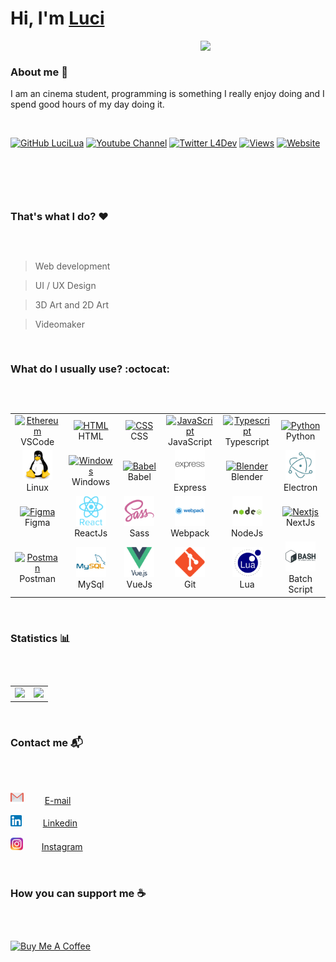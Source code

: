 # **Hi, I'm <a href="https://www.linkedin.com/in/l%C3%BAcia-guelber-837a50185/">Luci</a>**

<img align='right' src="https://i.pinimg.com/originals/75/8f/1c/758f1cd8cede9c3e4711306fc030f4ce.gif" width="200">
</br>

### **About me** 👋

<p align="left">
 I am an cinema student, programming is something I really enjoy doing and I spend good hours of my day doing it.
</p>

</br>

[![GitHub LuciLua](https://img.shields.io/github/followers/LuciLua?label=follow&style=social)](https://github.com/LuciLua) [![Youtube Channel](https://img.shields.io/youtube/channel/subscribers/UCIbJuoAAdTP9rClO7mK-aVg?color=00cc00)](https://www.youtube.com/channel/UCIbJuoAAdTP9rClO7mK-aVg) [![Twitter L4Dev](https://img.shields.io/twitter/follow/L4dev)](https://twitter.com/L4dev) [![Views](https://komarev.com/ghpvc/?username=LuciLua&label=Profile+views&color=lightgrey&style=flat)](https://github.com/LuciLua) [![Website](https://img.shields.io/badge/Portfolio-%23555?logo=googleChrome&logoColor=ddd)](https://luci-lua.tk/)

</br>

```bash
```
</br>

### <b>That's what I do?</b> :hearts:

##

</br>

> Web development

> UI / UX Design

> 3D Art and 2D Art

> Videomaker

</br>

### <b>What do I usually use?</b> :octocat:

##

</br>

<table align="center">
  <tr>
    <td align="center" width="96">
      <a href="/">
        <img src="https://camo.githubusercontent.com/57f528d363944ba0c4151826973ce5dda859c2f9e9ada8798e22c677c180ead4/68747470733a2f2f696d672e69636f6e73382e636f6d2f666c75656e742f3234302f3030303030302f76697375616c2d73747564696f2d636f64652d323031392e706e67" width="48" height="48" alt="Ethereum" />
      </a>
      <br>VSCode
    </td>
    <td align="center" width="96">
      <a href="/">
        <img src="https://camo.githubusercontent.com/937d189e89eebf19ca83d796f68380657645f49a05c9ef6fbc00020ff7ab32f9/68747470733a2f2f696d672e69636f6e73382e636f6d2f636f6c6f722f3234302f3030303030302f68746d6c2d352e706e67" width="48" height="48" alt="HTML" />
      </a>
      <br>HTML
    </td>
    <td align="center" width="96">
      <a href="/">
        <img src="https://camo.githubusercontent.com/7131f4436c32be236b582de559e96e8bc298c85f54006f02696b054c5930b2b4/68747470733a2f2f696d672e69636f6e73382e636f6d2f636f6c6f722f3234302f3030303030302f637373332e706e67" width="48" height="48" alt="CSS" />
      </a>
      <br>CSS
    </td>
    <td align="center" width="96">
      <a href="/">
        <img src="https://camo.githubusercontent.com/30223dd4dad432d13a8b95ce5cb7ea20825858f8ebce349e6945f931ced4e1bf/68747470733a2f2f696d672e69636f6e73382e636f6d2f636f6c6f722f3234302f3030303030302f6a6176617363726970742e706e67" width="48" height="48" alt="JavaScript" />
      </a>
      <br>JavaScript
    </td>
    <td align="center" width="96">
      <a href="/">
        <img src="https://camo.githubusercontent.com/0fdac9571fe0749b0982007f44a8c09992014ea1d3736a960fc0f5b24391619f/68747470733a2f2f696d672e69636f6e73382e636f6d2f636f6c6f722f3234302f3030303030302f747970657363726970742e706e67" width="48" height="48" alt="Typescript" />
      </a>
      <br>Typescript
    </td>
    <td align="center" width="96">
      <a href="/">
        <img src="https://camo.githubusercontent.com/fea5acac7226ad7d4cb97b7ddc9bca876c546e4c969d4125b76098e401cc4203/68747470733a2f2f696d672e69636f6e73382e636f6d2f636f6c6f722f3234302f3030303030302f707974686f6e2e706e67" width="48" height="48" alt="Python" />
      </a>
      <br>Python
    </td>
   </tr>

  <tr>
    <td align="center" width="96">
      <a href="/">
        <img src="https://raw.githubusercontent.com/devicons/devicon/master/icons/linux/linux-original.svg" width="48" height="48" alt="Linux" />
      </a>
      <br>Linux
    </td>
    <td align="center" width="96">
      <a href="/">
        <img src="https://camo.githubusercontent.com/87fa402da6f8a5b81d55c7bcf51e6038898ad37cd162aa3927b44f98c68914b7/68747470733a2f2f696d672e69636f6e73382e636f6d2f636f6c6f722f3234302f3030303030302f77696e646f77732d31302e706e67" width="48" height="48" alt="Windows" />
      </a>
      <br>Windows
    </td>
    <td align="center" width="96">
      <a href="/">
        <img src="https://www.vectorlogo.zone/logos/babeljs/babeljs-icon.svg" width="48" height="48" alt="Babel" />
      </a>
      <br>Babel
    </td>
    <td align="center" width="96">
      <a href="/">
        <img src="https://raw.githubusercontent.com/devicons/devicon/master/icons/express/express-original-wordmark.svg" width="48" height="48" alt="Express" />
      </a>
      <br>Express
    </td>
    <td align="center" width="96">
      <a href="/">
        <img src="https://download.blender.org/branding/community/blender_community_badge_white.svg" width="48" height="48" alt="Blender" />
      </a>
      <br>Blender
    </td>
    <td align="center" width="96">
      <a href="/">
        <img src="https://raw.githubusercontent.com/devicons/devicon/master/icons/electron/electron-original.svg" width="48" height="48" alt="Electron" />
      </a>
      <br>Electron
    </td>
   </tr>

  <tr>
    <td align="center" width="96">
      <a href="/">
        <img src="https://www.vectorlogo.zone/logos/figma/figma-icon.svg" width="48" height="48" alt="Figma" />
      </a>
      <br>Figma
    </td>
    <td align="center" width="96">
      <a href="/">
        <img src="https://raw.githubusercontent.com/devicons/devicon/master/icons/react/react-original-wordmark.svg" width="48" height="48" alt="ReactJs" />
      </a>
      <br>ReactJs
    </td>
    <td align="center" width="96">
      <a href="/">
        <img src="https://raw.githubusercontent.com/devicons/devicon/master/icons/sass/sass-original.svg" width="48" height="48" alt="Sass" />
      </a>
      <br>Sass
    </td>
    <td align="center" width="96">
      <a href="/">
        <img src="https://raw.githubusercontent.com/devicons/devicon/d00d0969292a6569d45b06d3f350f463a0107b0d/icons/webpack/webpack-original-wordmark.svg" width="48" height="48" alt="Webpack" />
      </a>
      <br>Webpack
    </td>
    <td align="center" width="96">
      <a href="/">
        <img src="https://raw.githubusercontent.com/devicons/devicon/master/icons/nodejs/nodejs-original-wordmark.svg" width="48" height="48" alt="NodeJs" />
      </a>
      <br>NodeJs
    </td>
    <td align="center" width="96">
      <a href="/">
        <img src="https://camo.githubusercontent.com/300c2986a53648631c34798554da7cde3779de253b02a15da6bccc59ea9f0317/68747470733a2f2f63646e2e776f726c64766563746f726c6f676f2e636f6d2f6c6f676f732f6e6578746a732d332e737667" width="48" height="48" alt="Nextjs" />
      </a>
      <br>NextJs
    </td>
   </tr>
   <tr>
      <td align="center" width="96">
        <a href="/">
          <img src="https://camo.githubusercontent.com/93b32389bf746009ca2370de7fe06c3b5146f4c99d99df65994f9ced0ba41685/68747470733a2f2f7777772e766563746f726c6f676f2e7a6f6e652f6c6f676f732f676574706f73746d616e2f676574706f73746d616e2d69636f6e2e737667" width="48" height="48" alt="Postman" />
        </a>
        <br>Postman
      </td>
      <td align="center" width="96">
        <a href="/">
          <img src="https://raw.githubusercontent.com/devicons/devicon/master/icons/mysql/mysql-original-wordmark.svg" width="48" height="48" alt="MySql" />
        </a>
        <br>MySql
      </td>
      <td align="center" width="96">
        <a href="/">
          <img src="https://raw.githubusercontent.com/devicons/devicon/master/icons/vuejs/vuejs-original-wordmark.svg" width="48" height="48" alt="VueJs" />
        </a>
        <br>VueJs
      </td>
      <td align="center" width="96">
        <a href="/">
          <img src="https://raw.githubusercontent.com/devicons/devicon/master/icons/git/git-original.svg" width="48" height="48" alt="Git" />
        </a>
        <br>Git
      </td>
      <td align="center" width="96">
        <a href="/">
          <img src="https://raw.githubusercontent.com/github/explore/80688e429a7d4ef2fca1e82350fe8e3517d3494d/topics/lua/lua.png" width="48" height="48" alt="Lua" />
        </a>
        <br>Lua
      </td>
      <td align="center" width="96">
        <a href="/">
          <img src="https://raw.githubusercontent.com/github/explore/80688e429a7d4ef2fca1e82350fe8e3517d3494d/topics/bash/bash.png" width="48" height="48" alt="Batch Script" />
        </a>
        <br>Batch Script
      </td>
   </tr>
  </table>

</br>

### <b>Statistics :bar_chart: </b>

##

</br>
<table align="center">
  <tr>
    <td>
      <img width="300px" src="https://github-readme-stats.vercel.app/api/top-langs/?username=LuciLua&layout=compact&bg_color=DEG,f0f0f0f0,e8e8e8&text_color=2d2d2d&hide_border=false&locale=en&hide_title=true"/>
    </td>
    <td>
      <img width="340px" src="https://github-readme-stats.vercel.app/api?username=LuciLua&bg_color=f0f0f0f0&title_color=f00000&text_color=000000&&hide_border=false&icon_color=ff2222&show_icons=true&include_all_commits=true&hide_title=true" />
    </td>
  </tr>  
</table>
</br>

### <b>Contact me :mailbox_with_mail:</b>

##

</br>

<img
  src="gmail.png"
  width="21px"/>
ﾠﾠ [E-mail](mailto:luci.lua81@gmail.com)

<img
  src="ln.png"
  width="18px">
ﾠﾠ [Linkedin](https://www.linkedin.com/in/l%C3%BAcia-guelber-837a50185/)

<img
  src="insta.png"
  width="20px">
ﾠﾠ[Instagram](https://www.instagram.com/luci_lua81/)

</br>

### <b>How you can support me ☕</b>

##

</br>

<a href="https://www.buymeacoffee.com/luci.lua" target="_blank"><img src="https://www.buymeacoffee.com/assets/img/custom_images/orange_img.png" alt="Buy Me A Coffee" style="height: 41px !important;width: 174px" ></a>
